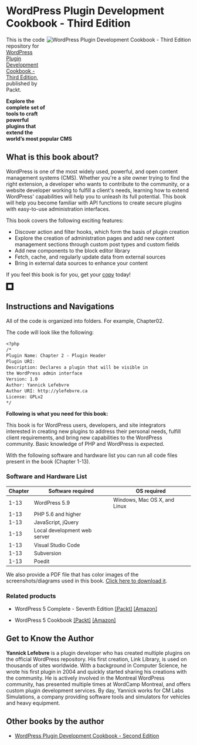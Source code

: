 # WordPress Plugin Development Cookbook - Third Edition

<a href="https://www.packtpub.com/product/wordpress-plugin-development-cookbook-third-edition/9781801810777?utm_source=github&utm_medium=repository&utm_campaign=9781801810777"><img src="https://static.packt-cdn.com/products/9781801810777/cover/smaller" alt="WordPress Plugin Development Cookbook - Third Edition" height="256px" align="right"></a>

This is the code repository for [WordPress Plugin Development Cookbook - Third Edition](https://www.packtpub.com/product/wordpress-plugin-development-cookbook-third-edition/9781801810777?utm_source=github&utm_medium=repository&utm_campaign=9781801810777), published by Packt.

**Explore the complete set of tools to craft powerful plugins that extend the world’s most popular CMS**

## What is this book about?
WordPress is one of the most widely used, powerful, and open content management systems (CMS). Whether you're a site owner trying to find the right extension, a developer who wants to contribute to the community, or a website developer working to fulfill a client's needs, learning how to extend WordPress' capabilities will help you to unleash its full potential. This book will help you become familiar with API functions to create secure plugins with easy-to-use administration interfaces.

This book covers the following exciting features: 
* Discover action and filter hooks, which form the basis of plugin creation
* Explore the creation of administration pages and add new content management sections through custom post types and custom fields
* Add new components to the block editor library
* Fetch, cache, and regularly update data from external sources
* Bring in external data sources to enhance your content

If you feel this book is for you, get your [copy](https://www.amazon.com/dp/180181077X) today!

<a href="https://www.packtpub.com/?utm_source=github&utm_medium=banner&utm_campaign=GitHubBanner"><img src="https://raw.githubusercontent.com/PacktPublishing/GitHub/master/GitHub.png" 
alt="https://www.packtpub.com/" border="5" /></a>


## Instructions and Navigations
All of the code is organized into folders. For example, Chapter02.

The code will look like the following:
```
<?php
/*
Plugin Name: Chapter 2 - Plugin Header
Plugin URI:
Description: Declares a plugin that will be visible in
the WordPress admin interface
Version: 1.0
Author: Yannick Lefebvre
Author URI: http://ylefebvre.ca
License: GPLv2
*/
```

**Following is what you need for this book:**

This book is for WordPress users, developers, and site integrators interested in creating new plugins to address their personal needs, fulfill client requirements, and bring new capabilities to the WordPress community. Basic knowledge of PHP and WordPress is expected.

With the following software and hardware list you can run all code files present in the book (Chapter 1-13).

### Software and Hardware List

| Chapter  | Software required                   | OS required                        |
| -------- | ------------------------------------| -----------------------------------|
| 1-13     | WordPress 5.9                       | Windows, Mac OS X, and Linux       |
| 1-13     | PHP 5.6 and higher                  |                                    |
| 1-13     | JavaScript, jQuery                  |                                    |
| 1-13     | Local development web server        |                                    |
| 1-13     | Visual Studio Code                  |                                    |
| 1-13     | Subversion                          |                                    |
| 1-13     | Poedit                              |                                    |


We also provide a PDF file that has color images of the screenshots/diagrams used in this book. [Click here to download it](https://static.packt-cdn.com/downloads/9781801810777_ColorImages.pdf).


### Related products <Other books you may enjoy>
* WordPress 5 Complete - Seventh Edition [[Packt]](https://www.packtpub.com/product/wordpress-5-complete-seventh-edition/9781789532012?utm_source=github&utm_medium=repository&utm_campaign=9781789532012) [[Amazon]](https://www.amazon.com/dp/1789532019)

* WordPress 5 Cookbook [[Packt]](https://www.packtpub.com/product/wordpress-5-cookbook/9781838986506?utm_source=github&utm_medium=repository&utm_campaign=9781838986506) [[Amazon]](https://www.amazon.com/dp/1838986502)

## Get to Know the Author
**Yannick Lefebvre**
is a plugin developer who has created multiple plugins on the official WordPress repository. His first creation, Link Library, is used on thousands of sites worldwide. With a background in Computer Science, he wrote his first plugin in 2004 and quickly started sharing his creations with the community. He is actively involved in the Montreal WordPress community, has presented multiple times at WordCamp Montreal, and offers custom plugin development services. By day, Yannick works for CM Labs Simulations, a company providing software tools and simulators for vehicles and heavy equipment.


## Other books by the author
* [WordPress Plugin Development Cookbook - Second Edition](https://www.packtpub.com/product/wordpress-plugin-development-cookbook-second-edition/9781788291187?utm_source=github&utm_medium=repository&utm_campaign=9781788291187)



